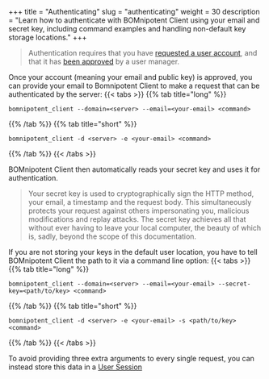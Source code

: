 +++
title = "Authenticating"
slug = "authenticating"
weight = 30
description = "Learn how to authenticate with BOMnipotent Client using your email and secret key, including command examples and handling non-default key storage locations."
+++

> Authentication requires that you have [requested a user account](/client/basics/account-creation/), and that it has [been approved](/client/manager/access-management/user-management/) by a user manager.

Once your account (meaning your email and public key) is approved, you can provide your email to Bomnipotent Client to make a request that can be authenticated by the server:
{{< tabs >}}
{{% tab title="long" %}}
```
bomnipotent_client --domain=<server> --email=<your-email> <command>
```
{{% /tab %}}
{{% tab title="short" %}}
```
bomnipotent_client -d <server> -e <your-email> <command>
```
{{% /tab %}}
{{< /tabs >}}

BOMnipotent Client then automatically reads your secret key and uses it for authentication.

> Your secret key is used to cryptographically sign the HTTP method, your email, a timestamp and the request body. This simultaneously protects your request against others impersonating you, malicious modifications and replay attacks. The secret key achieves all that without ever having to leave your local computer, the beauty of which is, sadly, beyond the scope of this documentation.

If you are not storing your keys in the default user location, you have to tell BOMnipotent Client the path to it via a command line option:
{{< tabs >}}
{{% tab title="long" %}}
```
bomnipotent_client --domain=<server> --email=<your-email> --secret-key=<path/to/key> <command>
```
{{% /tab %}}
{{% tab title="short" %}}
```
bomnipotent_client -d <server> -e <your-email> -s <path/to/key> <command>
```
{{% /tab %}}
{{< /tabs >}}

To avoid providing three extra arguments to every single request, you can instead store this data in a [User Session](/client/basics/user-session/)
